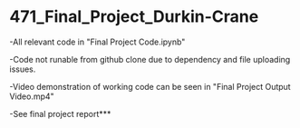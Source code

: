 # 471_Final_Project_Durkin-Crane

-All relevant code in "Final Project Code.ipynb" 

-Code not runable from github clone due to dependency and file uploading issues. 

-Video demonstration of working code can be seen in "Final Project Output Video.mp4"

-See final project report***
